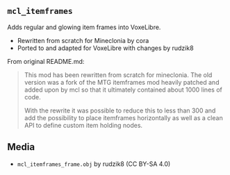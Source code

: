 ## `mcl_itemframes`

Adds regular and glowing item frames into VoxeLibre.

* Rewritten from scratch for Mineclonia by cora
* Ported to and adapted for VoxeLibre with changes by rudzik8

From original README.md:

> This mod has been rewritten from scratch for mineclonia. The old version was a
fork of the MTG itemframes mod heavily patched and added upon by mcl so that it
ultimately contained about 1000 lines of code.
>
> With the rewrite it was possible to reduce this to less than 300 and add the
possibility to place itemframes horizontally as well as a clean API to define
custom item holding nodes.

## Media

* `mcl_itemframes_frame.obj` by rudzik8 (CC BY-SA 4.0)
